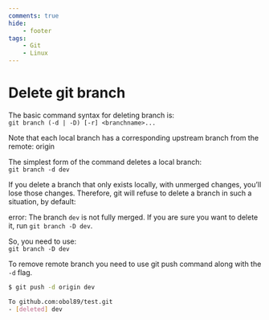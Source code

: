 ```yaml
---
comments: true
hide:
    - footer
tags:
    - Git
    - Linux
---
```

# Delete git branch

The basic command syntax for deleting branch is:  
`git branch (-d | -D) [-r] <branchname>...`

Note that each local branch has a corresponding upstream branch from the remote: origin

The simplest form of the command deletes a local branch:  
`git branch -d dev`

If you delete a branch that only exists locally, with unmerged changes, you’ll lose those changes. Therefore, git will refuse to delete a branch in such a situation, by default:

error: The branch `dev` is not fully merged.
If you are sure you want to delete it, run `git branch -D dev`.

So, you need to use:  
`git branch -D dev`

To remove remote branch you need to use git push command along with the `-d` flag.  

``` bash
$ git push -d origin dev

To github.com:obol89/test.git
- [deleted] dev
```
